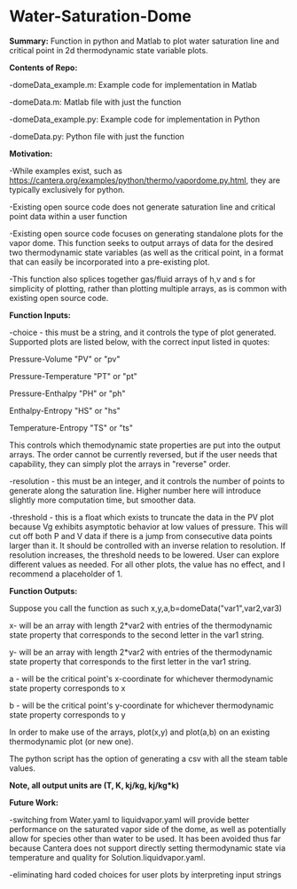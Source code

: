 # Water-Saturation-Dome
**Summary:** Function in python and Matlab to plot water saturation line and critical point in 2d thermodynamic state variable plots.

**Contents of Repo:**

-domeData_example.m: Example code for implementation in Matlab

-domeData.m: Matlab file with just the function

-domeData_example.py: Example code for implementation in Python

-domeData.py: Python file with just the function

**Motivation:**

-While examples exist, such as https://cantera.org/examples/python/thermo/vapordome.py.html, they are typically exclusively for python. 

-Existing open source code does not generate saturation line and critical point data within a user function

-Existing open source code focuses on generating standalone plots for the vapor dome. This function seeks to output arrays of data for the desired two thermodynamic state variables (as well as the critical point, in a format that can easily be incorporated into a pre-existing plot.  

-This function also splices together gas/fluid arrays of h,v and s for simplicity of plotting, rather than plotting multiple arrays, as is common with existing open source code. 

**Function Inputs:**

-choice - this must be a string, and it controls the type of plot generated. Supported plots are listed below, with the correct input listed in quotes:

  Pressure-Volume "PV" or "pv"
  
  Pressure-Temperature "PT" or "pt" 
  
  Pressure-Enthalpy "PH" or "ph"
  
  Enthalpy-Entropy "HS" or "hs" 
  
  Temperature-Entropy "TS" or "ts"
  
This controls which themodynamic state properties are put into the output arrays. The order cannot be currently reversed, but if the user needs that capability, they can simply plot the arrays in "reverse" order. 

-resolution - this must be an integer, and it controls the number of points to generate along the saturation line. Higher number here will introduce slightly more computation time, but smoother data. 

-threshold - this is a float which exists to truncate the data in the PV plot because Vg exhibits asymptotic behavior at low values of pressure. This will cut off both P and V data if there is a jump from consecutive data points larger than it. It should be controlled with an inverse relation to resolution. If resolution increases, the threshold needs to be lowered. User can explore different values as needed. For all other plots, the value has no effect, and I recommend a placeholder of 1.

**Function Outputs:**

Suppose you call the function as such x,y,a,b=domeData("var1",var2,var3)

x- will be an array with length 2*var2 with entries of the thermodynamic state property that corresponds to the second letter in the var1 string. 

y- will be an array with length 2*var2 with entries of the thermodynamic state property that corresponds to the first letter in the var1 string. 

a - will be the critical point's x-coordinate for whichever thermodynamic state property corresponds to x

b - will be the critical point's y-coordinate for whichever thermodynamic state property corresponds to y

In order to make use of the arrays, plot(x,y) and plot(a,b) on an existing thermodynamic plot (or new one). 

The python script has the option of generating a csv with all the steam table values. 

**Note, all output units are (T, K, kj/kg, kj/kg*k)**

**Future Work:**

-switching from Water.yaml to liquidvapor.yaml will provide better performance on the saturated vapor side of the dome, as well as potentially allow for species other than water to be used. It has been avoided thus far because Cantera does not support directly setting thermodynamic state via temperature and quality for Solution.liquidvapor.yaml. 

-eliminating hard coded choices for user plots by interpreting input strings 

